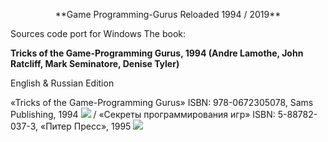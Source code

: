 <p align="center">
**Game Programming-Gurus Reloaded 1994 / 2019**

Sources code port for Windows
 The book:

**Tricks of the Game-Programming Gurus, 1994
(Andre Lamothe, John Ratcliff, Mark Seminatore, Denise Tyler)**

English & Russian Edition

  «Tricks of the Game-Programming Gurus»
ISBN: 978-0672305078, Sams Publishing, 1994
<img src="https://raw.githubusercontent.com/myfoundation/Game-Programming-Gurus-Reloaded/master/jacket_en.png">
/
«Секреты программирования игр»
ISBN: 5-88782-037-3, «Питер Пресс», 1995
<img src="https://raw.githubusercontent.com/myfoundation/Game-Programming-Gurus-Reloaded/master/jacket_ru.jpg">

</p>
